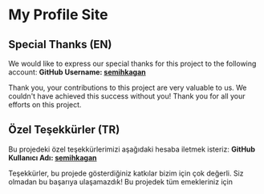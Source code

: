 # My Profile Site
## Special Thanks (EN)

We would like to express our special thanks for this project to the following account:
**GitHub Username: [semihkagan](https://github.com/semihkagan)**

Thank you, your contributions to this project are very valuable to us. We couldn't have achieved this success without you!
Thank you for all your efforts on this project.

## Özel Teşekkürler (TR)

Bu projedeki özel teşekkürlerimizi aşağıdaki hesaba iletmek isteriz:
**GitHub Kullanıcı Adı: [semihkagan](https://github.com/semihkagan)**

Teşekkürler, bu projede gösterdiğiniz katkılar bizim için çok değerli. Siz olmadan bu başarıya ulaşamazdık!
Bu projedek tüm emekleriniz için 
